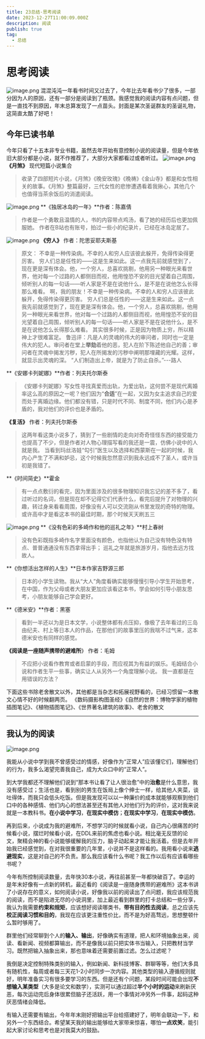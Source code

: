 ```yaml
---
title: 23总结-思考阅读
date: 2023-12-27T11:00:09.000Z
description: 阅读
publish: true
tag:
  - 总结
---
```

# 思考阅读
![image.png](../../images/7b9bbb53427524bfc4c09e7b30eda6c1.png)
混混沌沌一年看书时间又过去了，今年比去年看书少了很多，一部分因为人的原因，还有一部分是阅读到了瓶颈。我感觉我的阅读内容有点问题，但是一直找不到原因，年末总算发现了一点苗头。封面是某次圣诞群友的圣诞礼物，这简直太酷了好吧！
## 今年已读书单

今年只看了十五本非专业书籍，虽然去年开始有意控制小说的阅读量，但是今年依旧大部分都是小说，就不作推荐了，大部分大家都看过或者听过。
![image.png](../../images/052bb323e2947c0eac75705b1b966711.png)
**《月煞》** 现代短篇小说集合
> 收录了四部短片小说，《月煞》《晚安玫瑰》《晚祷》《金山寺》都是和女性相关的故事。《月煞》整篇最好，三代女性的悲惨遭遇看着我揪心，其他几个也值得当茶余饭后的消遣阅读。

![image.png](../../images/6033bb77a4aaac3ba1079146ae6d554e.png)
**《独居冰岛的一年》**作者：陈嘉倩
> 作者是一个勇敢且温情的人，书的内容带点鸡汤，看了她的经历后也更加佩服她。
> 作者在B站也有账号，拍过一些小的纪录片，已经在冰岛定居了。

![image.png](../../images/4fdb4e2be15a14d31f9ab3ef110f925a.png)
**《穷人》** 作者：陀思妥耶夫斯基
> 原文：
> 不幸是一种传染病。不幸的人和穷人应该彼此躲开，免得传染得更厉害。
> 穷人们总是任性的——这是生来如此。这一点我先前就感觉到了，现在更是深有体会。他，一个穷人，总喜欢挑剔，他用另一种眼光来看世界，他对每一个过路的人都侧目而视，他用惶恐不安的目光望着自己周围，倾听别人的每一句话——听人家是不是在说他什么，是不是在说他怎么长得那么难看。
> 啊，我的朋友！不幸是一种传染病。不幸的人和穷人应该彼此躲开，免得传染得更厉害。
> 穷人们总是任性的——这是生来如此。这一点我先前就感觉到了，现在更是深有体会。他，一个穷人，总喜欢挑剔，他用另一种眼光来看世界，他对每一个过路的人都侧目而视，他用惶恐不安的目光望着自己周围，倾听别人的每一句话——听人家是不是在说他什么，是不是在说他怎么长得那么难看。
> 其实很多时候，正是因为物质上穷，所以精神上才很难富足。
> 鲁迅评：凡是人的灵魂的伟大的审问者，同时也一定是伟大的犯人。审问者在堂上**举劾**着他的恶，犯人在阶下陈述他自己的善；审问者在灵魂中揭发污秽，犯人在所揭发的污秽中阐明那埋藏的光耀。这样，就显示出灵魂的深。
> “人们制造出上帝，就是为了防止自杀。”---路人


**《安娜卡列妮娜》**作者：列夫托尔斯泰
> 《安娜卡列妮娜》写女性寻找真爱而出轨，为爱出轨，这何尝不是现代离婚率这么高的原因之一呢？他们因为“**合适**”在一起，又因为女主追求自己的爱而处于离婚边缘。他们都没有错，只是时代不同、制度不同，他们内心是矛盾的，我对他们的评价也是矛盾的。


**《复活》** 作者：列夫托尔斯泰
> 这两年看这类小说多了，猜到了一些剧情的走向对奇奇怪怪东西的接受能力也提高了不少，但是作者对人物心理描写看的我还是一震，仿佛小说中的人就是我。
> 当看到玛丝洛娃“勾引”医生以及选择和西蒙斯在一起的时候，我内心产生了不满和妒忌，这个时候我忽然意识到我永远成不了圣人，或许当初是我错了。


**《时间简史》**霍金
> 有一点点敷衍的看完，因为里面涉及的很多物理知识我忘记的差不多了，看过听过的名词，但是现在却不记得它们代表什么，看完后提升了对物理的兴趣，转过身来看看周围，好像没有人可以交流刚从书里发现的奇特的物理。或许高中才是看这本书的最佳时期，那个时候天天刷五三

![image.png](../../images/02ccf705f3ca7a5b6fc957511a2f37cd.png)
**《没有色彩的多崎作和他的巡礼之年》**村上春树
> 没有色彩既指多崎作名字里面没有颜色，也指他认为自己没有特色没有特点、普普通通没有东西拿得出手；
> 巡礼之年就是旅游岁月，指他去远方找故人。


**《你想活出怎样的人生》**日本作家吉野源三郎
> 日本的小学生读物。我从“大人”角度看确实能够慢慢引导小学生开始思考，在中国，作为父母或者大朋友更加应该看这本书，学会如何引导小朋友思考，小朋友能够自己学会更好。


**《德米安》**作者：黑塞
> 看到一半还以为是日本文学，小说整体都有点压抑，像极了去年看过的三岛由纪夫、村上等日本人的作品，在那他们的故事里压的我喘不过气来，这本德米安也有同样的感觉。


**《阅读是一座随声携带的避难所**》 作者：毛姆 
> 不应把小说看作教育或者启蒙的手段，而应视其为有益的娱乐。毛姆结合小说和作者生平一些事，确实让人从另外一个角度理解小说。
> 我一直都是在用错误的方法？


下面这些书除老舍散文以外，其他都是当杂志和拓展视野看的，已经习惯留一本散文心情不好的时候翻两页。
《数码摄影构图圣经》《自然的世界：博物学家的植物插图笔记》、《植物插图笔记》、《世界著名建筑的故事》、老舍的散文

---

## 我认为的阅读
![image.png](../../images/2a41d36bf2c86ae3878bcf6442f596ff.png)

我能从小说中学到我不曾感受过的情感，好像作为“正常人”应该懂它们，理解他们的行为，我多么渴望完善我自己，成为大众口中的“正常人”。

到大学我都还不理解他们说到“那本书让看了让人很治愈”中的**治愈**是什么意思，我没有感受过；生活也是，看到别的男生在饭局上像个绅士一样，给其他人夹菜，谈吐得体，而我只会低头吃饭。但是我发现可以以一种廉价的成本就能够观察到他们口中的各种感情、他们内心的想法甚至还有其他人对他们行为的评价，这对我来说就是一本教科书。**在小说中学习**，**在现实中模仿**；**在现实中学习**，**在现实中模仿**。

再到后来，小说成为我的避难所，不想学习的时候就看小说，自己内心很痛苦的时候看小说，摆烂时候看小说，在DDL来前的焦虑也看小说。相比毫无反馈的论文，聚精会神的看小说能够缓解我的压力，脑子动起来才能让我活着。但是去年开始我已经感觉到，在对我很重要的几年里，小说并不是这样看的。我用看小说来**逃避现实**，这是对自己的不负责。那么我应该看什么书呢？我工作以后有应该看哪些书呢？

今年有所控制阅读数量，去年快30本小说，再往前甚至一年都快破百了。幸运的是年末好像有一点新的转机，最近看的《阅读是一座随身携带的避难所》这本书讲了小说存在的意义，如何阅读小说，好像我以前的阅读出了点问题，我应该规范我的阅读，而不是陷进无尽的小说洞里，加上最近看到群里的打卡总结和一些分享，我认为我需要**约束和规矩**，应该想好阅读哪类书，**带有目的性去阅读**，总之应该先**校正阅读习惯和目的**，我现在应该更注重性价比，而不是为好高骛远，思想整顿什么暂时够用了。

群里他们经常聊到个人的**输入、输出**，好像确实有道理，把人和环境抽象出来，阅读、看新闻、视频都算输出，而不是像我以前只把实体书当输入，只把教材当学习。既然把输入抽象出来，那也意味着还需要前置过滤。怎么过滤呢？

我倒是决定控制特殊类别的输入，例如新闻、新科技博客、群聊等等，他们大多具有随机性，每周或者每三天花1-2小时同步一次内容。其他类型的输入遵循规则就好，明年准备实习有很多要学习的东西。但是还有个问题，某段时间可能会出现**不想输入某类型**（大多是论文和数学），实测可以通过超过**半个小时的运动**来刷新厌恶，每次运动完后身体很累但脑子还活跃，用一个事情对冲另外一件事，起码这种厌恶情绪会降低。

有输入还需要有输出，今年年末刚好把输出平台给搭建好了，明年会联动一下，和另外一个东西结合。希望某天我的输出能够给大家带来惊喜，哪怕**一点欢笑**，能引起大家讨论和思考也是对我莫大的鼓励。








